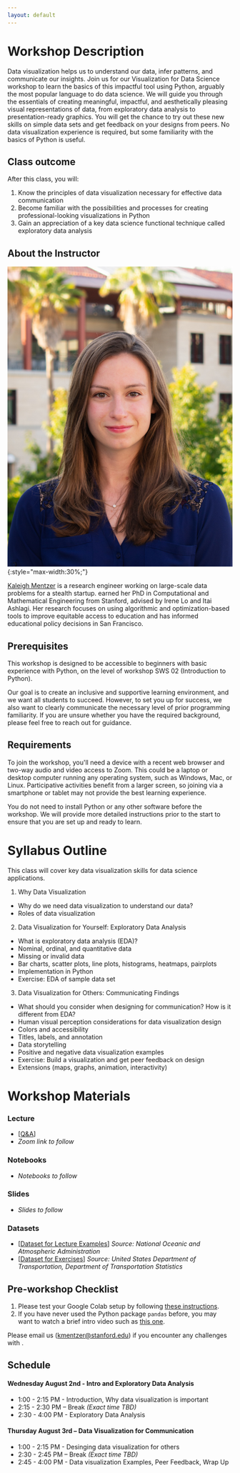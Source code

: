 ```yaml
---
layout: default
---
```


# Workshop Description
Data visualization helps us to understand our data, infer patterns, and communicate our insights. Join us for our Visualization for Data Science workshop to learn the basics of this impactful tool using Python, arguably the most popular language to do data science. We will guide you through the essentials of creating meaningful, impactful, and aesthetically pleasing visual representations of data, from exploratory data analysis to presentation-ready graphics. You will get the chance to try out these new skills on simple data sets and get feedback on your designs from peers. No data visualization experience is required, but some familiarity with the basics of Python is useful.

## Class outcome
After this class, you will:
1. Know the principles of data visualization necessary for effective data communication
2. Become familiar with the possibilities and processes for creating professional-looking visualizations in Python
3. Gain an appreciation of a key data science functional technique called exploratory data analysis


## About the Instructor
![Kaleigh Mentzer](/assets/img/kaleigh_mentzer_small.jpg){:style="max-width:30%;"}

[Kaleigh Mentzer](https://klmentzer.github.io/) is a research engineer working on large-scale data problems for a stealth startup. earned her PhD in Computational and Mathematical Engineering from Stanford, advised by Irene Lo and Itai Ashlagi. Her research focuses on using algorithmic and optimization-based tools to improve equitable access to education and has informed educational policy decisions in San Francisco.

## Prerequisites
This workshop is designed to be accessible to beginners with basic experience with Python, on the level of workshop SWS 02  (Introduction to Python). 

Our goal is to create an inclusive and supportive learning environment, and we want all students to succeed. However, to set you up for success, we also want to clearly communicate the necessary level of prior programming familiarity. If you are unsure whether you have the required background, please feel free to reach out for guidance.

## Requirements

To join the workshop, you'll need a device with a recent web browser and two-way audio and video access to Zoom. This could be a laptop or desktop computer running any operating system, such as Windows, Mac, or Linux. Participative activities benefit from a larger screen, so joining via a smartphone or tablet may not provide the best learning experience. 

You do not need to install Python or any other software before the workshop. We will provide more detailed instructions prior to the start to ensure that you are set up and ready to learn.

# Syllabus Outline
This class will cover key data visualization skills for data science applications. 
1. Why Data Visualization 
  - Why do we need data visualization to understand our data? 
  - Roles of data visualization
2. Data Visualization for Yourself: Exploratory Data Analysis
  - What is exploratory data analysis (EDA)? 
  - Nominal, ordinal, and quantitative data
  - Missing or invalid data
  - Bar charts, scatter plots, line plots, histograms, heatmaps, pairplots
  - Implementation in Python 
  - Exercise: EDA of sample data set
3. Data Visualization for Others: Communicating Findings
  - What should you consider when designing for communication? How is it different from EDA? 
  - Human visual perception considerations for data visualization design
  - Colors and accessibility 
  - Titles, labels, and annotation
  - Data storytelling
  - Positive and negative data visualization examples
  - Exercise: Build a visualization and get peer feedback on design
  - Extensions (maps, graphs, animation, interactivity)



# Workshop Materials

### Lecture
- [[Q&A](https://app.sli.do/event/dmh2Pd1cJ7g8Wym5eQkaX1)]
- *Zoom link to follow*

### Notebooks
- *Notebooks to follow*

### Slides
- *Slides to follow*

### Datasets
- [[Dataset for Lecture Examples](/docs/weather_anomalies_data.csv)]
*Source: National Oceanic and Atmospheric Administration*
- [[Dataset for Exercises](/docs/airline_delay_data.csv)]
*Source: United States Department of Transportation, Department of Transportation Statistics*


## Pre-workshop Checklist
1. Please test your Google Colab setup by following [these instructions](https://docs.google.com/document/d/1TF9lk1zdpdymE7RkUQOCAoWp_Y3k7CUirh5-HnDjvvM/edit?usp=sharing).
2. If you have never used the Python package `pandas` before, you may want to watch a brief intro video such as [this one](https://youtu.be/w4cZnVUTnYg).

 Please email us (kmentzer@stanford.edu) if you encounter any challenges with .
## Schedule
#### Wednesday August 2nd - Intro and Exploratory Data Analysis
  
- 1:00 - 2:15 PM - Introduction, Why data visualization is important
- 2:15 - 2:30 PM – Break *(Exact time TBD)*
- 2:30 - 4:00 PM - Exploratory Data Analysis
  
#### Thursday August 3rd – Data Visualization for Communication
- 1:00 - 2:15 PM - Desinging data visualization for others
- 2:30 - 2:45 PM – Break *(Exact time TBD)*
- 2:45 - 4:00 PM - Data visualization Examples, Peer Feedback, Wrap Up





